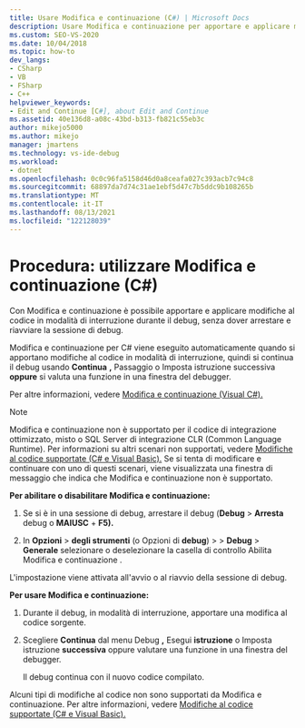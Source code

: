```yaml
---
title: Usare Modifica e continuazione (C#) | Microsoft Docs
description: Usare Modifica e continuazione per apportare e applicare modifiche al codice in modalità di interruzione durante il debug, senza arrestare e riavviare la sessione di debug in Visual Studio.
ms.custom: SEO-VS-2020
ms.date: 10/04/2018
ms.topic: how-to
dev_langs:
- CSharp
- VB
- FSharp
- C++
helpviewer_keywords:
- Edit and Continue [C#], about Edit and Continue
ms.assetid: 40e136d8-a08c-43bd-b313-fb821c55eb3c
author: mikejo5000
ms.author: mikejo
manager: jmartens
ms.technology: vs-ide-debug
ms.workload:
- dotnet
ms.openlocfilehash: 0c0c96fa5158d46d0a8ceafa027c393acb7c94c8
ms.sourcegitcommit: 68897da7d74c31ae1ebf5d47c7b5ddc9b108265b
ms.translationtype: MT
ms.contentlocale: it-IT
ms.lasthandoff: 08/13/2021
ms.locfileid: "122128039"
---
```

# <a name="how-to-use-edit-and-continue-c"></a>Procedura: utilizzare Modifica e continuazione (C#)
Con Modifica e continuazione è possibile apportare e applicare modifiche al codice in modalità di interruzione durante il debug, senza dover arrestare e riavviare la sessione di debug.

Modifica e continuazione per C# viene eseguito automaticamente quando si apportano modifiche al codice in modalità di interruzione, quindi si continua il debug usando **Continua** **,** Passaggio o Imposta istruzione successiva **oppure** si valuta una funzione in una finestra del debugger.

Per altre informazioni, vedere [Modifica e continuazione (Visual C#).](../debugger/edit-and-continue-visual-csharp.md)

>[!NOTE]
>Modifica e continuazione non è supportato per il codice di integrazione ottimizzato, misto o SQL Server di integrazione CLR (Common Language Runtime). Per informazioni su altri scenari non supportati, vedere [Modifiche al codice supportate (C# e Visual Basic).](../debugger/supported-code-changes-csharp.md) Se si tenta di modificare e continuare con uno di questi scenari, viene visualizzata una finestra di messaggio che indica che Modifica e continuazione non è supportato.

**Per abilitare o disabilitare Modifica e continuazione:**

1. Se si è in una sessione di debug, arrestare il debug (**Debug**  >  **Arresta** debug o **MAIUSC** + **F5).**

1. In **Opzioni**  >  **degli strumenti** (o Opzioni di **debug**) >  >   **Debug**  >  **Generale** selezionare  o deselezionare la casella di controllo Abilita Modifica e continuazione .

L'impostazione viene attivata all'avvio o al riavvio della sessione di debug.

**Per usare Modifica e continuazione:**

1. Durante il debug, in modalità di interruzione, apportare una modifica al codice sorgente.

1. Scegliere **Continua** dal menu Debug **,** Esegui **istruzione** o Imposta istruzione **successiva** oppure valutare una funzione in una finestra del debugger.

   Il debug continua con il nuovo codice compilato.

Alcuni tipi di modifiche al codice non sono supportati da Modifica e continuazione. Per altre informazioni, vedere [Modifiche al codice supportate (C# e Visual Basic).](../debugger/supported-code-changes-csharp.md)
